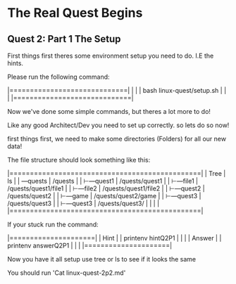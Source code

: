 # The Real Quest Begins

## Quest 2: Part 1 The Setup

First things first theres some environment setup you need to do. I.E the hints. 

Please run the following command:

|=============================|
|                             |
|  bash linux-quest/setup.sh  |
|                             |
|=============================|

Now we've done some simple commands, but theres a lot more to do! 

Like any good Architect/Dev you need to set up correctly. so lets do so now! 

first things first, we need to make some directories (Folders) for all our new data!

The file structure should look something like this:

|===============================================|
|      Tree           |          ls             |
|  —quests            |   /quests               |
|    ⊢—quest1         |   /quests/quest1        |
|        ⊢—file1      |   /quests/quest1/file1  |
|        ⊢—file2      |   /quests/quest1/file2  |
|    ⊢—quest2         |   /quests/quest2        |
|        ⊢—game       |   /quests/quest2/game   |
|    ⊢—quest3         |   /quests/quest3        |
|        ⊢—quest3     |   /quests/quest3/       |
|                     |                         |
|===============================================|

If your stuck run the command:

|=====================|
|         Hint        |
|  printenv hintQ2P1  |
|                     |
|       Answer        |
| printenv answerQ2P1 |
|                     |
|=====================|

Now you have it all setup use tree or ls to see if it looks the same

You should run 'Cat linux-quest-2p2.md'

